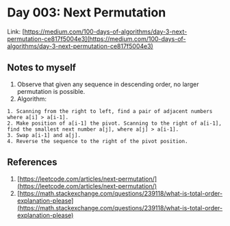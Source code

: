 # Day 003: Next Permutation

Link: [https://medium.com/100-days-of-algorithms/day-3-next-permutation-ce817f5004e3](https://medium.com/100-days-of-algorithms/day-3-next-permutation-ce817f5004e3)

## Notes to myself

1. Observe that given any sequence in descending order, no larger permutation is possible.
2. Algorithm:
```
1. Scanning from the right to left, find a pair of adjacent numbers where a[i] > a[i-1].
2. Make position of a[i-1] the pivot. Scanning to the right of a[i-1], find the smallest next number a[j], where a[j] > a[i-1].
3. Swap a[i-1] and a[j].
4. Reverse the sequence to the right of the pivot position.
```

## References

1. [https://leetcode.com/articles/next-permutation/](https://leetcode.com/articles/next-permutation/)
2. [https://math.stackexchange.com/questions/239118/what-is-total-order-explanation-please](https://math.stackexchange.com/questions/239118/what-is-total-order-explanation-please)